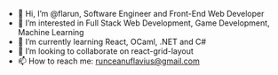 - 👋 Hi, I’m @flarun, Software Engineer and Front-End Web Developer
- 👀 I’m interested in Full Stack Web Development, Game Development, Machine Learning
- 🌱 I’m currently learning React, OCaml, .NET and C#
- 💞️ I’m looking to collaborate on react-grid-layout
- 📫 How to reach me: runceanuflavius@gmail.com

<!---
flarun/flarun is a ✨ special ✨ repository because its `README.md` (this file) appears on your GitHub profile.
You can click the Preview link to take a look at your changes.
--->
